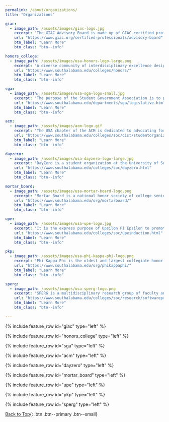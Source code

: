 ```yaml
---
permalink: /about/organizations/
title: "Organizations"

giac:
  - image_path: /assets/images/giac-logo.jpg
    excerpt: 'The GIAC Advisory Board is made up of GIAC certified professionals who wish to give back to the security community by taking an active role in the GIAC program. The GIAC Advisory Board provides a forum where IT Security professionals can exchange ideas and advice.<br><br>Member: 2020-'
    url: "https://www.giac.org/certified-professionals/advisory-board"
    btn_label: "Learn More"
    btn_class: "btn--info"

honors_college:
  - image_path: /assets/images/usa-honors-logo-large.png
    excerpt: 'A diverse community of interdisciplinary excellence designed to challenge students through discussion, research, creative scholarship, intercultural engagement, and the arts.<br><br>Member: 2017-2021'
    url: "https://www.southalabama.edu/colleges/honors/"
    btn_label: "Learn More"
    btn_class: "btn--info"

sga:
  - image_path: /assets/images/usa-sga-logo-small.jpg
    excerpt: 'The purpose of the Student Government Association is to protect and advance the student interest as well as to promote the welfare of the students by providing student services. The Senate formulates SGA policy in accordance with the constitution and makes the laws of the SGA.<br><br>School of Computing Senator: 2020-2021'
    url: "https://www.southalabama.edu/departments/sga/legislative.html"
    btn_label: "Learn More"
    btn_class: "btn--info"

acm:
  - image_path: /assets/images/acm-logo.gif
    excerpt: 'The USA chapter of the ACM is dedicated to advocating for the professional aspects of all computing fields, as well as exposing students to a variety of different research fields and career opportunities in the computing sciences.<br><br>Chapter Tutoring Chair: 2020-2021<br>Chapter Chair: 2019-2020<br>Chapter Member: 2018-2021'
    url: "https://www.southalabama.edu/colleges/soc/cist/studentorganizations.html"
    btn_label: "Learn More"
    btn_class: "btn--info"

dayzero:
  - image_path: /assets/images/usa-dayzero-logo-large.jpg
    excerpt: 'DayZero is a student organization at the University of South Alabama that has formed for educational and scientific purposes to promote professional development in cyber security knowledge and awareness.<br><br>Secretary: 2020-2021<br>Member: 2018-2021'
    url: "https://www.southalabama.edu/colleges/soc/dayzero.html"
    btn_label: "Learn More"
    btn_class: "btn--info"

mortar_board:
  - image_path: /assets/images/usa-mortar-board-logo.png
    excerpt: 'Mortar Board is a national honor society of college seniors. The society recognizes in its membership the qualities of superior scholastic performance, outstanding leadership, and dedicated service to the campus or community.<br><br>Inducted Member: 2020'
    url: "https://www.southalabama.edu/org/mortarboard/"
    btn_label: "Learn More"
    btn_class: "btn--info"

upe:
  - image_path: /assets/images/usa-upe-logo.jpg
    excerpt: 'It is the express purpose of Upsilon Pi Epsilon to promote the computing and information disciplines and to encourage their contribution to the enhancement of knowledge. The mission of UPE is to recognize academic excellence at both the undergraduate and graduate levels in the Computing and Information Disciplines.<br><br>Inducted Member: 2019'
    url: "https://www.southalabama.edu/colleges/soc/upeinduction.html"
    btn_label: "Learn More"
    btn_class: "btn--info"

pkp:
  - image_path: /assets/images/usa-phi-kappa-phi-logo.png
    excerpt: 'Phi Kappa Phi is the oldest and largest collegiate honor society dedicated to the recognition and promotion of academic excellence in all disciplines.<br><br>Inducted Member: 2018'
    url: "https://www.southalabama.edu/org/phikappaphi/"
    btn_label: "Learn More"
    btn_class: "btn--info"

sperg:
  - image_path: /assets/images/usa-sperg-logo.png
    excerpt: 'SPERG is a multidisciplinary research group of faculty and students with computing, engineering, and security focus. We are looking for stand-out graduate and undergraduate students who want to pursue research in the areas of software protection and exploitation such as software obfuscation, malware analysis, and intrusion detection.<br><br>Member: 2019-2021'
    url: "https://www.southalabama.edu/colleges/soc/research/softwareprotection.html"
    btn_label: "Learn More"
    btn_class: "btn--info"

---
```

{% include feature_row id="giac" type="left" %}

{% include feature_row id="honors_college" type="left" %}

{% include feature_row id="sga" type="left" %}

{% include feature_row id="acm" type="left" %}

{% include feature_row id="dayzero" type="left" %}

{% include feature_row id="mortar_board" type="left" %}

{% include feature_row id="upe" type="left" %}

{% include feature_row id="pkp" type="left" %}

{% include feature_row id="sperg" type="left" %}

[Back to Top](#top){: .btn .btn--primary .btn--small}
